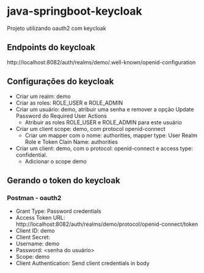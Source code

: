 # java-springboot-keycloak

Projeto utilizando oauth2 com keycloak

## Endpoints do keycloak

http://localhost:8082/auth/realms/demo/.well-known/openid-configuration

## Configurações do keycloak

- Criar um realm: demo
- Criar as roles: ROLE_USER e ROLE_ADMIN
- Criar um usuário: demo, atribuir uma senha e remover a opção Update Password do Required User Actions
  - Atribuir as roles ROLE_USER e ROLE_ADMIN para este usuário
- Criar um client scope: demo, com protocol openid-connect
  - Criar um mapper com o nome: authorities, mapper type: User Realm Role e Token Clain Name: authorities
- Criar um client: demo, com o protocol: openid-connect e access type: confidential.
  - Adicionar o scope demo

## Gerando o token do keycloak

### Postman - oauth2

- Grant Type: Password credentials
- Access Token URL: http://localhost:8082/auth/realms/demo/protocol/openid-connect/token
- Client ID: demo
- Client Secret: <secret do client gerado no keycloak>
- Username: demo
- Password: <senha do usuário>
- Scope: demo
- Client Authentication: Send client credentials in body
